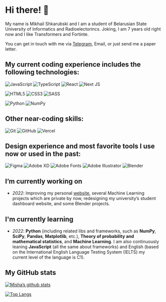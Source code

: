 <h1>Hi there! 🖖</h1>

My name is Mikhail Shkarubski and I am a student of Belarusian State University of Informatics and Radioelectorincs. Joking, I am 7 years old right now and I like Transformers and Fortinte.

You can get in touch with me via [Telegram](https://t.me/insidioussix), Email, or just send me a paper letter.

<h2>My current coding experience includes the following technologies:</h2>
  
   ![JavaScript](https://img.shields.io/badge/javascript-%23323330.svg?style=for-the-badge&logo=javascript&logoColor=%23F7DF1E)
   ![TypeScript](https://img.shields.io/badge/typescript-%23007ACC.svg?style=for-the-badge&logo=typescript&logoColor=white)
   ![React](https://img.shields.io/badge/react-%2320232a.svg?style=for-the-badge&logo=react&logoColor=%2361DAFB)
   ![Next JS](https://img.shields.io/badge/Next-black?style=for-the-badge&logo=next.js&logoColor=white)
   
   ![HTML5](https://img.shields.io/badge/html5-%23E34F26.svg?style=for-the-badge&logo=html5&logoColor=white)
   ![CSS3](https://img.shields.io/badge/css3-%231572B6.svg?style=for-the-badge&logo=css3&logoColor=white)
   ![SASS](https://img.shields.io/badge/SASS-hotpink.svg?style=for-the-badge&logo=SASS&logoColor=white)
   
   ![Python](https://img.shields.io/badge/python-3670A0?style=for-the-badge&logo=python&logoColor=ffdd54)
   ![NumPy](https://img.shields.io/badge/numpy-%23013243.svg?style=for-the-badge&logo=numpy&logoColor=white)

<h2>Other near-coding skills:</h2>
  
   ![Git](https://img.shields.io/badge/git-%23F05033.svg?style=for-the-badge&logo=git&logoColor=white)
   ![GitHub](https://img.shields.io/badge/github-%23121011.svg?style=for-the-badge&logo=github&logoColor=white)
   ![Vercel](https://img.shields.io/badge/vercel-%23000000.svg?style=for-the-badge&logo=vercel&logoColor=white)

<h2>Design experience and most favorite tools I use now or used in the past:</h2>

   ![Figma](https://img.shields.io/badge/figma-%23F24E1E.svg?style=for-the-badge&logo=figma&logoColor=white)
   ![Adobe XD](https://img.shields.io/badge/Adobe%20XD-470137?style=for-the-badge&logo=Adobe%20XD&logoColor=#FF61F6)
   ![Adobe Fonts](https://img.shields.io/badge/Adobe%20Fonts-000B1D.svg?style=for-the-badge&logo=Adobe%20Fonts&logoColor=white)
   ![Adobe Illustrator](https://img.shields.io/badge/adobe%20illustrator-%23FF9A00.svg?style=for-the-badge&logo=adobe%20illustrator&logoColor=white)
   ![Blender](https://img.shields.io/badge/blender-%23F5792A.svg?style=for-the-badge&logo=blender&logoColor=white)
  

<h2>I’m currently working on</h2>

- *2022*: Improving my personal [website](https://alley.vercel.app), several Machine Learning projects which are private by now, redesigning my university’s student dashboard website, and some Blender projects.

<h2>I'm currently learning</h2>

- *2022*: **Python** (including related libs and frameworks, such as **NumPy**, **SciPy**, **Pandas**, **Matplotlib**, etc.), **Theory of probability and mathematical statistics**, and **Machine Learning**. I am also continuously leaning **JavaScript** (all the same about frameworks) and English (based on the International English Language Testing System (IELTS) my current level of the language is C1). 

<h2>My GitHub stats</h2>

[![Misha’s github stats](https://github-readme-stats.vercel.app/api?username=mishashkarubski)](https://github.com/mishashkarubski)

[![Top Langs](https://github-readme-stats.vercel.app/api/top-langs/?username=mishashkarubski&layout=compact)](https://github.com/mishashkarubski)
